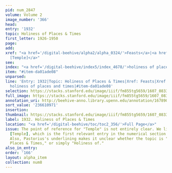 ```yaml
---
pid: num_2847
volume: Volume 2
image_number: '366'
head:
entry: '1932'
topic: Holiness of Places & Times
first_letter: 1926-1950
page:
add:
xref: "<a href='/digital-beehive/alpha2/alpha_0324/'>Feasts</a>|<a href='/digital-beehive/num1/num_0192/'>183
  [Temple]</a>"
see:
index: "<a href='/digital-beehive/index5/index_4678/'>holiness of places and times</a>"
item: "#item-da01ade08"
unparsed:
line: 'Entry: 1932|Topic: Holiness of Places & Times|Xref: Feasts|Xref: 183 [Temple]|Index:
  holiness of places and times|#item-da01ade08'
selection: https://stacks.stanford.edu/image/iiif/fm855tg5659/1607_0833/783,971,2887,1507/full/0/default.jpg
full_image: https://stacks.stanford.edu/image/iiif/fm855tg5659/1607_0833/full/full/0/default.jpg
annotation_uri: http://beehive-anno.library.upenn.edu/annotation/1678902379549
sort_value: '236610971'
insertion:
thumbnail: https://stacks.stanford.edu/image/iiif/fm855tg5659/1607_0833/783,971,600,180/250,/0/default.jpg
label: 1932. Holiness of Places & Times
location: "<a href='/digital-beehive/toc/toc2_356/'>Full Page</a>"
issue: The point of reference for "Temple" is not entirely clear. We linked to 183
  [Temple], which is the first relevant entry in the numerical section of the Alvearium.
  Also, Pastorius's underlining makes it unclear whether the topic is "Holiness of
  Places & Times," or simply "Holiness of."
also_in_entry:
order: '166'
layout: alpha_item
collection: num8
---
```

